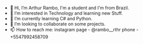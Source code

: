 - 👋 Hi, I’m Arthur Rambo, I'm a student and I'm from Brazil.
- 👀 I’m interested in Technology and learning new Stuff.
- 🌱 I’m currently learning C# and Python.
- 💞️ I’m looking to collaborate on some projects.
- 📫 How to reach me: instagram page - @rambo__rthr phone - +5547992458709

<!---
RamboRthr/RamboRthr is a ✨ special ✨ repository because its `README.md` (this file) appears on your GitHub profile.
You can click the Preview link to take a look at your changes.
--->

